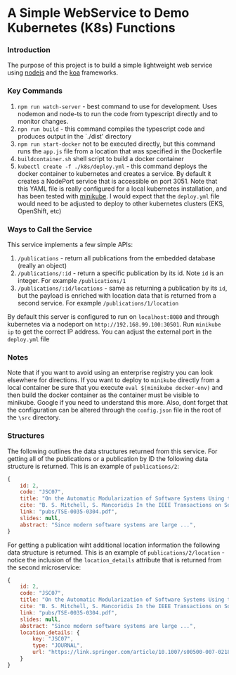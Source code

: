 # A Simple WebService to Demo Kubernetes (K8s) Functions

### Introduction

The purpose of this project is to build a simple lightweight web service using  [nodejs](https://nodejs.org/en/) and the [koa](https://koajs.com/) frameworks.

### Key Commands

1. `npm run watch-server` - best command to use for development.  Uses nodemon and node-ts to run the code from typescript directly and to monitor changes.
2. `npn run build` - this command compiles the typescript code and produces output in the `./dist' directory
3. `npm run start-docker` not to be executed directly, but this command runs the `app.js` file from a location that was specified in the Dockerfile
4. `buildcontainer.sh` shell script to build a docker container
5. `kubectl create -f ./k8s/deploy.yml` - this command deploys the docker container to kubernetes and creates a service.  By default it creates a NodePort service that is accessible on port 3051.  Note that this YAML file is really configured for a local kubernetes installation, and has been tested with [minikube](https://kubernetes.io/docs/setup/minikube/).  I would expect that the `deploy.yml` file would need to be adjusted to deploy to other kubernetes clusters (EKS, OpenShift, etc)

### Ways to Call the Service
This service implements a few simple APIs:

1. `/publications` - return all publications from the embedded database (really an object)
2. `/publications/:id` - return a specific publication by its id.  Note `id` is an integer.  For example `/publications/1`
3. `/publications/:id/locations` - same as returning a publication by its `id`, but the payload is enriched with location data that is returned from a second service.  For example `/publications/1/location`

By default this server is configured to run on `localhost:8080` and through kubernetes via a nodeport on `http://192.168.99.100:30501`.  Run `minikube ip` to get the correct IP address.  You can adjust the external port in the `deploy.yml` file

### Notes
Note that if you want to avoid using an enterprise registry you can look elsewhere for directions.  If you want to deploy to `minikube` directly from a local container be sure that you execute `eval $(minikube docker-env)` and then build the docker container as the container must be visible to minikube.  Google if you need to understand this more.  Also, dont forget that the configuration can be altered through the `config.json` file in the root of the `\src` directory.

### Structures
The following outlines the data structures returned from this service.  For getting all of the publications or a publication by ID the following data structure is returned.  This is an example of `publications/2`: 

```javascript
{
    id: 2,
    code: "JSC07",
    title: "On the Automatic Modularization of Software Systems Using the Bunch Tool",
    cite: "B. S. Mitchell, S. Mancoridis In the IEEE Transactions on Software ...",
    link: "pubs/TSE-0035-0304.pdf",
    slides: null,
    abstract: "Since modern software systems are large ...",
}
```
For getting a publication wiht additional location information the following data structure is returned.  This is an example of `publications/2/location` - notice the inclusion of the `location_details` attribute that is returned from the second microservice:
 
```javascript
{
    id: 2,
    code: "JSC07",
    title: "On the Automatic Modularization of Software Systems Using the Bunch Tool",
    cite: "B. S. Mitchell, S. Mancoridis In the IEEE Transactions on Software ...",
    link: "pubs/TSE-0035-0304.pdf",
    slides: null,
    abstract: "Since modern software systems are large ...",
    location_details: {
        key: "JSC07",
        type: "JOURNAL",
        url: "https://link.springer.com/article/10.1007/s00500-007-0218-3"
    }
}
```